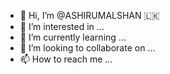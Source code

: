- 👋 Hi, I’m @ASHIRUMALSHAN 🇱🇰
- 👀 I’m interested in ...
- 🌱 I’m currently learning ...
- 💞️ I’m looking to collaborate on ...
- 📫 How to reach me ...

<!---
ASHIRUMALSHAN/ASHIRUMALSHAN is a ✨ special ✨ repository because its `README.md` (this file) appears on your GitHub profile.
You can click the Preview link to take a look at your changes.
--->
